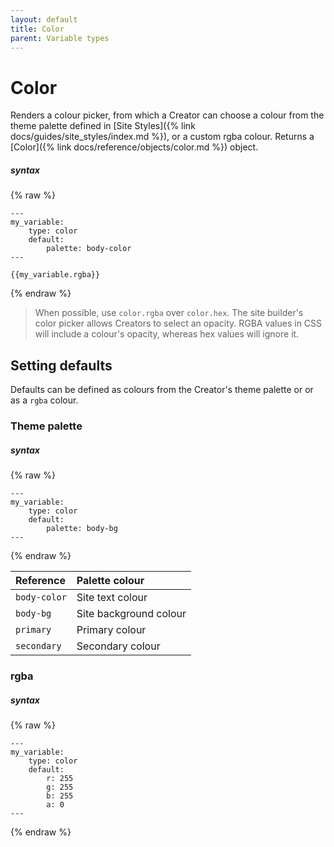 ```yaml
---
layout: default
title: Color
parent: Variable types
---
```


# Color

Renders a colour picker, from which a Creator can choose a colour from the theme palette defined in [Site Styles]({% link docs/guides/site_styles/index.md %}), or a custom rgba colour.
Returns a [Color]({% link docs/reference/objects/color.md %}) object.

##### syntax
{% raw %}
```
---
my_variable:
    type: color
    default:
        palette: body-color
---

{{my_variable.rgba}}

```
{% endraw %}

> When possible, use `color.rgba` over `color.hex`. The site builder's color picker allows Creators to select an opacity. RGBA values in CSS will include a colour's opacity, whereas hex values will ignore it.

## Setting defaults
Defaults can be defined as colours from the Creator's theme palette or or as a `rgba` colour.

### Theme palette

##### syntax
{% raw %}
```
---
my_variable:
    type: color
    default:
        palette: body-bg
---
```
{% endraw %}

| Reference     | Palette colour          |
|:--------------|:------------------------|
| `body-color`  | Site text colour        |
| `body-bg`     | Site background colour  |
| `primary`     | Primary colour          |
| `secondary`   | Secondary colour        |

### rgba

##### syntax
{% raw %}
```
---
my_variable:
    type: color
    default:
        r: 255
        g: 255
        b: 255
        a: 0
---
```
{% endraw %}